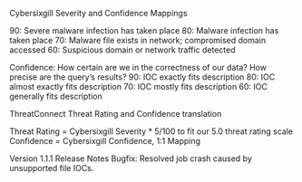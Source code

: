 Cybersixgill Severity and Confidence Mappings

90: Severe malware infection has taken place
80: Malware infection has taken place
70: Malware file exists in network; compromised domain accessed
60: Suspicious domain or network traffic detected
	
Confidence: How certain are we in the correctness of our data? How precise are the query’s results?
90: IOC exactly fits description
80: IOC almost exactly fits description
70: IOC mostly fits description
60: IOC generally fits description

ThreatConnect Threat Rating and Confidence translation 

Threat Rating = Cybersixgill Severity * 5/100  to fit our 5.0 threat rating scale 
Confidence = Cybersixgill Confidence, 1:1 Mapping

Version 1.1.1 Release Notes 
Bugfix: Resolved job crash caused by unsupported file IOCs.
